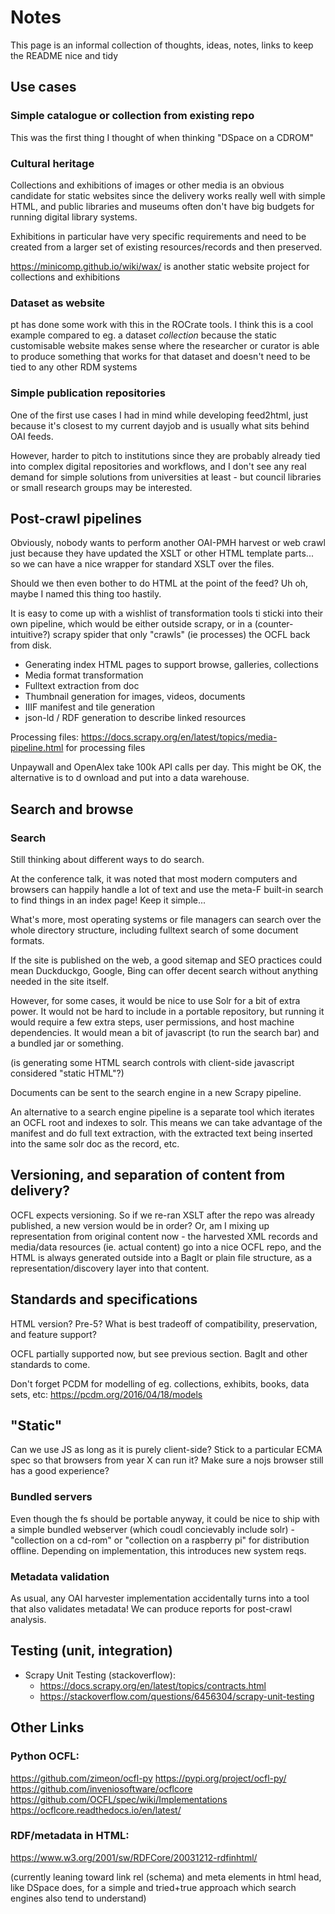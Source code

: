 # Notes

This page is an informal collection of thoughts, ideas, notes, links to keep the README nice and tidy

## Use cases

### Simple catalogue or collection from existing repo

This was the first thing I thought of when thinking "DSpace on a CDROM"

### Cultural heritage

Collections and exhibitions of images or other media is an obvious candidate for static websites since the delivery works really well with simple HTML, and public libraries and museums often don't have big budgets for running digital library systems.

Exhibitions in particular have very specific requirements and need to be created from a larger set of existing resources/records and then preserved.

https://minicomp.github.io/wiki/wax/ is another static website project for collections and exhibitions

### Dataset as website

pt has done some work with this in the ROCrate tools. I think this is a cool example compared to eg. a dataset *collection* because the static customisable website makes sense where the researcher or curator is able to produce something that works for that dataset and doesn't need to be tied to any other RDM systems

### Simple publication repositories

One of the first use cases I had in mind while developing feed2html, just because it's closest to my current dayjob and is usually what sits behind OAI feeds.

However, harder to pitch to institutions since they are probably already tied into complex digital repositories and workflows, and I don't see any real demand for simple solutions from universities at least - but council libraries or small research groups may be interested.

## Post-crawl pipelines

Obviously, nobody wants to perform another OAI-PMH harvest or web crawl just because they have updated the XSLT or other HTML template parts... so we can have a nice wrapper for standard XSLT over the files.

Should we then even bother to do HTML at the point of the feed? Uh oh, maybe I named this thing too hastily.

It is easy to come  up with a wishlist of transformation tools ti sticki into their own pipeline, which would be either outside scrapy, or in a (counter-intuitive?) scrapy spider that only "crawls" (ie processes) the OCFL back from disk.

* Generating index HTML pages to support browse, galleries, collections
* Media format transformation
* Fulltext extraction from doc
* Thumbnail generation for images, videos, documents
* IIIF manifest and tile generation
* json-ld / RDF generation to describe linked resources

Processing files: 
https://docs.scrapy.org/en/latest/topics/media-pipeline.html for processing files

Unpaywall and OpenAlex take 100k API calls per day. This might be OK, the alternative is to d
ownload and put into a data warehouse.

## Search and browse

### Search

Still thinking about different ways to do search.

At the conference talk, it was noted that most modern computers and browsers can happily handle a lot of text and use the meta-F built-in search to find things in an index page! Keep it simple...

What's more, most operating systems or file managers can search over the whole directory structure, including fulltext search of some document formats.

If the site is published on the web, a good sitemap and SEO practices could mean Duckduckgo, Google, Bing can offer decent search without anything needed in the site itself.

However, for some cases, it would be nice to use Solr for a bit of extra power. It would not be hard to include in a portable repository, but running it would require a few extra steps, user permissions,  and host machine dependencies. It would mean a bit of javascript (to run the search bar) and a bundled jar or something.

(is generating some HTML search controls with client-side javascript considered "static HTML"?)

Documents can be sent to the search engine in a new Scrapy pipeline.

An alternative to a search engine pipeline is a separate tool which iterates an OCFL root and indexes to solr. This means we can take advantage of the manifest and do full text extraction, with the extracted text being inserted into the same solr doc as the record, etc.


## Versioning, and separation of content from delivery?

OCFL expects versioning. So if we re-ran XSLT after the repo was already published, a new version would be in order? Or, am I mixing up representation from original content now - the harvested XML records and media/data resources (ie. actual content) go into a nice OCFL repo, and the HTML is always generated outside into a BagIt or plain file structure, as a representation/discovery layer into that content.

## Standards and specifications

HTML version? Pre-5? What is best tradeoff of compatibility, preservation, and feature support?

OCFL partially supported now, but see previous section. BagIt and other standards to come.

Don't forget PCDM for modelling of eg. collections, exhibits, books, data sets, etc:
https://pcdm.org/2016/04/18/models

## "Static"

Can we use JS as long as it is purely client-side? Stick to a particular ECMA spec so that browsers from year X can run it? Make sure a nojs browser still has a good experience?

### Bundled servers

Even though the fs should be portable anyway, it could be nice to ship with a simple bundled webserver (which coudl concievably include solr) - "collection on a cd-rom" or "collection on a raspberry pi" for distribution offline. Depending on implementation, this introduces new system reqs.

### Metadata validation

As usual, any OAI harvester implementation accidentally turns into a tool that also validates metadata! We can produce reports for post-crawl analysis.

## Testing (unit, integration)

* Scrapy Unit Testing (stackoverflow):
    * https://docs.scrapy.org/en/latest/topics/contracts.html
    * https://stackoverflow.com/questions/6456304/scrapy-unit-testing

## Other Links

### Python OCFL:
https://github.com/zimeon/ocfl-py  https://pypi.org/project/ocfl-py/ 
https://github.com/inveniosoftware/ocflcore
https://github.com/OCFL/spec/wiki/Implementations
https://ocflcore.readthedocs.io/en/latest/

### RDF/metadata in HTML:

https://www.w3.org/2001/sw/RDFCore/20031212-rdfinhtml/ 

(currently leaning toward link rel (schema) and meta elements in html head, like DSpace does, for a simple and tried+true approach which search engines also tend to understand)

